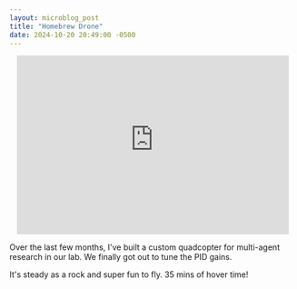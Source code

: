 ```yaml
---
layout: microblog_post
title: "Homebrew Drone"
date: 2024-10-20 20:49:00 -0500
---
```


<div style="text-align: center;">
    <iframe width="560" height="315" src="https://www.youtube-nocookie.com/embed/YGckAX6zDfc?si=ccdd0BFb7kFcjEAs" title="YouTube video player" frameborder="0" allow="accelerometer; autoplay; clipboard-write; encrypted-media; gyroscope; picture-in-picture; web-share" referrerpolicy="strict-origin-when-cross-origin" allowfullscreen style="max-width:95%"></iframe>
</div>

Over the last few months, I've built a custom quadcopter for multi-agent research in our lab. We finally got out to tune the PID gains.

It's steady as a rock and super fun to fly. 35 mins of hover time!

